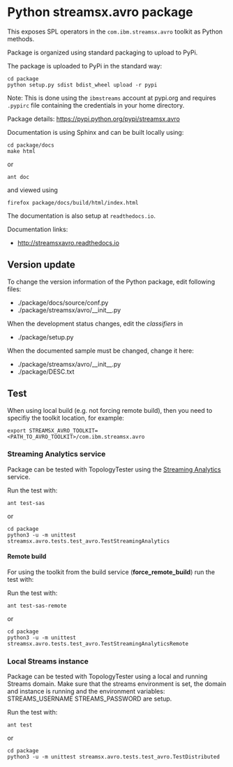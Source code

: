 # Python streamsx.avro package

This exposes SPL operators in the `com.ibm.streamsx.avro` toolkit as Python methods.

Package is organized using standard packaging to upload to PyPi.

The package is uploaded to PyPi in the standard way:
```
cd package
python setup.py sdist bdist_wheel upload -r pypi
```
Note: This is done using the `ibmstreams` account at pypi.org and requires `.pypirc` file containing the credentials in your home directory.

Package details: https://pypi.python.org/pypi/streamsx.avro

Documentation is using Sphinx and can be built locally using:
```
cd package/docs
make html
```

or

    ant doc

and viewed using
```
firefox package/docs/build/html/index.html
```

The documentation is also setup at `readthedocs.io`.

Documentation links:
* http://streamsxavro.readthedocs.io

## Version update

To change the version information of the Python package, edit following files:

- ./package/docs/source/conf.py
- ./package/streamsx/avro/\_\_init\_\_.py

When the development status changes, edit the *classifiers* in

- ./package/setup.py

When the documented sample must be changed, change it here:

- ./package/streamsx/avro/\_\_init\_\_.py
- ./package/DESC.txt


## Test

When using local build (e.g. not forcing remote build), then you need to specifiy the toolkit location, for example:

    export STREAMSX_AVRO_TOOLKIT=<PATH_TO_AVRO_TOOLKIT>/com.ibm.streamsx.avro


### Streaming Analytics service

Package can be tested with TopologyTester using the [Streaming Analytics](https://www.ibm.com/cloud/streaming-analytics) service.

Run the test with:

    ant test-sas

or

```
cd package
python3 -u -m unittest streamsx.avro.tests.test_avro.TestStreamingAnalytics
```

#### Remote build

For using the toolkit from the build service (**force_remote_build**) run the test with:

Run the test with:

    ant test-sas-remote

or

```
cd package
python3 -u -m unittest streamsx.avro.tests.test_avro.TestStreamingAnalyticsRemote
```

### Local Streams instance

Package can be tested with TopologyTester using a local and running Streams domain.
Make sure that the streams environment is set, the domain and instance is running and the environment variables:
STREAMS_USERNAME
STREAMS_PASSWORD
are setup.

Run the test with:

    ant test

or

```
cd package
python3 -u -m unittest streamsx.avro.tests.test_avro.TestDistributed
```
